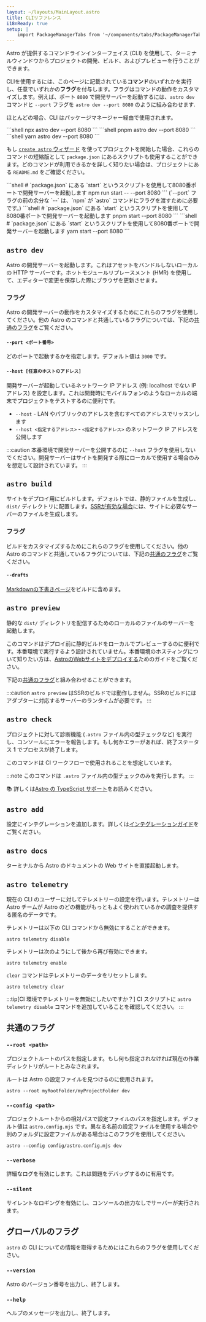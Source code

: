 ```yaml
---
layout: ~/layouts/MainLayout.astro
title: CLIリファレンス
i18nReady: true
setup: |
    import PackageManagerTabs from '~/components/tabs/PackageManagerTabs.astro'
---
```


Astro が提供するコマンドラインインターフェイス (CLI) を使用して、ターミナルウィンドウからプロジェクトの開発、ビルド、およびプレビューを行うことができます。

CLIを使用するには、このページに記載されている**コマンド**のいずれかを実行し、任意でいずれかの**フラグ**を付与します。フラグはコマンドの動作をカスタマイズします。例えば、ポート `8080` で開発サーバーを起動するには、`astro dev` コマンドと `--port` フラグを `astro dev --port 8080` のように組み合わせます.

ほとんどの場合、CLI はパッケージマネージャー経由で使用されます。

<PackageManagerTabs>
  <Fragment slot="npm">
  ```shell
  npx astro dev --port 8080
  ```
  </Fragment>
  <Fragment slot="pnpm">
  ```shell
  pnpm astro dev --port 8080
  ```
  </Fragment>
  <Fragment slot="yarn">
  ```shell
  yarn astro dev --port 8080
  ```
  </Fragment>
</PackageManagerTabs>

もし [`create astro` ウィザード](/ja/install/auto/#1-セットアップウィザードを実行する) を使ってプロジェクトを開始した場合、これらのコマンドの短縮版として `package.json` にあるスクリプトも使用することができます。どのコマンドが利用できるかを詳しく知りたい場合は、プロジェクトにある `README.md` をご確認ください。

<PackageManagerTabs>
  <Fragment slot="npm">
  ```shell
  # `package.json` にある `start` というスクリプトを使用して8080番ポートで開発サーバーを起動します
  npm run start -- --port 8080
  ```
  (`--port` フラグの前の余分な `--` は、`npm` が `astro` コマンドにフラグを渡すために必要です。)
  </Fragment>
  <Fragment slot="pnpm">
  ```shell
  # `package.json` にある `start` というスクリプトを使用して8080番ポートで開発サーバーを起動します
  pnpm start --port 8080
  ```
  </Fragment>
  <Fragment slot="yarn">
  ```shell
  # `package.json` にある `start` というスクリプトを使用して8080番ポートで開発サーバーを起動します
  yarn start --port 8080
  ```
  </Fragment>
</PackageManagerTabs>

## `astro dev`

Astro の開発サーバーを起動します。これはアセットをバンドルしないローカルの HTTP サーバーです。ホットモジュールリプレースメント (HMR) を使用して、エディターで変更を保存した際にブラウザを更新させます。

### フラグ

Astro の開発サーバーの動作をカスタマイズするためにこれらのフラグを使用してください。他の Astro のコマンドと共通しているフラグについては、下記の[共通のフラグ](#共通のフラグ)をご覧ください。

#### `--port <ポート番号>`

どのポートで起動するかを指定します。デフォルト値は `3000` です。

#### `--host [任意のホストのアドレス]`

開発サーバーが起動しているネットワーク IP アドレス (例: localhost でない IP アドレス) を設定します。これは開発時にモバイルフォンのようなローカルの端末でプロジェクトをテストするのに便利です。

- `--host` - LAN やパブリックのアドレスを含むすべてのアドレスでリッスンします
- `--host <指定するアドレス>` - `<指定するアドレス>` のネットワーク IP アドレスを公開します

:::caution
本番環境で開発サーバーを公開するのに `--host` フラグを使用しないでください。開発サーバーはサイトを開発する際にローカルで使用する場合のみを想定して設計されています。
:::

## `astro build`

サイトをデプロイ用にビルドします。デフォルトでは、静的ファイルを生成し、`dist/` ディレクトリに配置します。[SSRが有効な場合](/ja/guides/server-side-rendering/)には、サイトに必要なサーバーのファイルを生成します。

### フラグ

ビルドをカスタマイズするためにこれらのフラグを使用してください。他の Astro のコマンドと共通しているフラグについては、下記の[共通のフラグ](#共通のフラグ)をご覧ください。

#### `--drafts`

[Markdownの下書きページ](/ja/guides/markdown-content/#下書きページ)をビルドに含めます。

## `astro preview`

静的な `dist/` ディレクトリを配信するためのローカルのファイルのサーバーを起動します。

このコマンドはデプロイ前に静的ビルドをローカルでプレビューするのに便利です。本番環境で実行するよう設計されていません。本番環境のホスティングについて知りたい方は、[AstroのWebサイトをデプロイする](/ja/guides/deploy/)ためのガイドをご覧ください。

下記の[共通のフラグ](#共通のフラグ)と組み合わせることができます。

:::caution
`astro preview` はSSRのビルドでは動作しません。SSRのビルドにはアダプターに対応するサーバーのランタイムが必要です。
:::

## `astro check`

プロジェクトに対して診断機能 (`.astro` ファイル内の型チェックなど) を実行し、コンソールにエラーを報告します。もし何かエラーがあれば、終了ステータス **1** でプロセスが終了します。

このコマンドは CI ワークフローで使用されることを想定しています。

:::note
このコマンドは `.astro` ファイル内の型チェックのみを実行します。
:::

📚 詳しくは[Astro の TypeScript サポート](/ja/guides/typescript/)をお読みください。

## `astro add`

設定にインテグレーションを追加します。詳しくは[インテグレーションガイド](/ja/guides/integrations-guide/#automatic-integration-setup)をご覧ください。

## `astro docs`

ターミナルから Astro のドキュメントの Web サイトを直接起動します。

## `astro telemetry`

現在の CLI のユーザーに対してテレメトリーの設定を行います。テレメトリーは Astro チームが Astro のどの機能がもっともよく使われているかの調査を提供する匿名のデータです。

テレメトリーは以下の CLI コマンドから無効にすることができます。

```shell
astro telemetry disable
```

テレメトリーは次のようにして後から再び有効にできます。

```shell
astro telemetry enable
```

`clear` コマンドはテレメトリーのデータをリセットします。

```shell
astro telemetry clear
```

:::tip[CI 環境でテレメトリーを無効にしたいですか？]
CI スクリプトに `astro telemetry disable` コマンドを追加していることを確認してください。
:::

## 共通のフラグ

### `--root <path>`

プロジェクトルートのパスを指定します。もし何も指定されなければ現在の作業ディレクトリがルートとみなされます。

ルートは Astro の設定ファイルを見つけるのに使用されます。

```shell
astro --root myRootFolder/myProjectFolder dev
```

### `--config <path>`

プロジェクトルートからの相対パスで設定ファイルのパスを指定します。デフォルト値は `astro.config.mjs` です。異なる名前の設定ファイルを使用する場合や別のフォルダに設定ファイルがある場合はこのフラグを使用してください。

```shell
astro --config config/astro.config.mjs dev
```

### `--verbose`

詳細なログを有効にします。これは問題をデバッグするのに有用です。

### `--silent`

サイレントなロギングを有効にし、コンソールの出力なしでサーバーが実行されます。

## グローバルのフラグ

`astro` の CLI についての情報を取得するためにはこれらのフラグを使用してください。

### `--version`

Astro のバージョン番号を出力し、終了します。

### `--help`

ヘルプのメッセージを出力し、終了します。
